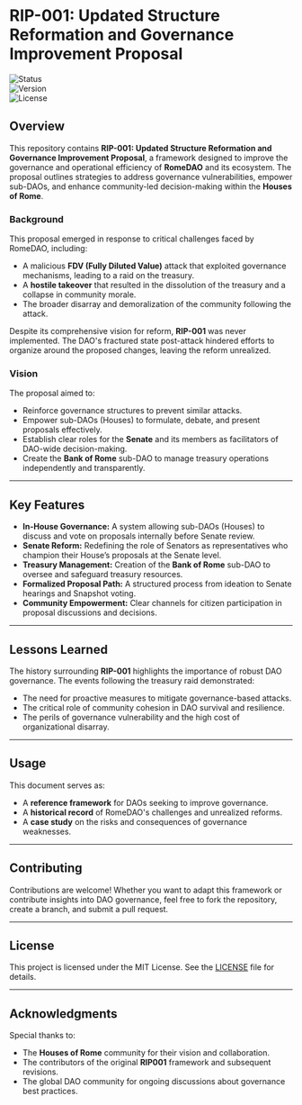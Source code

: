 # RIP-001: Updated Structure Reformation and Governance Improvement Proposal

![Status](https://img.shields.io/badge/Status-Unimplemented-red)  
![Version](https://img.shields.io/badge/Version-1.0-blue)  
![License](https://img.shields.io/badge/License-MIT-green)

## Overview

This repository contains **RIP-001: Updated Structure Reformation and Governance Improvement Proposal**, a framework designed to improve the governance and operational efficiency of **RomeDAO** and its ecosystem. The proposal outlines strategies to address governance vulnerabilities, empower sub-DAOs, and enhance community-led decision-making within the **Houses of Rome**.

### Background

This proposal emerged in response to critical challenges faced by RomeDAO, including:
- A malicious **FDV (Fully Diluted Value)** attack that exploited governance mechanisms, leading to a raid on the treasury.
- A **hostile takeover** that resulted in the dissolution of the treasury and a collapse in community morale.
- The broader disarray and demoralization of the community following the attack.

Despite its comprehensive vision for reform, **RIP-001** was never implemented. The DAO's fractured state post-attack hindered efforts to organize around the proposed changes, leaving the reform unrealized.

### Vision

The proposal aimed to:
- Reinforce governance structures to prevent similar attacks.
- Empower sub-DAOs (Houses) to formulate, debate, and present proposals effectively.
- Establish clear roles for the **Senate** and its members as facilitators of DAO-wide decision-making.
- Create the **Bank of Rome** sub-DAO to manage treasury operations independently and transparently.

---

## Key Features

- **In-House Governance:** A system allowing sub-DAOs (Houses) to discuss and vote on proposals internally before Senate review.
- **Senate Reform:** Redefining the role of Senators as representatives who champion their House’s proposals at the Senate level.
- **Treasury Management:** Creation of the **Bank of Rome** sub-DAO to oversee and safeguard treasury resources.
- **Formalized Proposal Path:** A structured process from ideation to Senate hearings and Snapshot voting.
- **Community Empowerment:** Clear channels for citizen participation in proposal discussions and decisions.

---

## Lessons Learned

The history surrounding **RIP-001** highlights the importance of robust DAO governance. The events following the treasury raid demonstrated:
- The need for proactive measures to mitigate governance-based attacks.
- The critical role of community cohesion in DAO survival and resilience.
- The perils of governance vulnerability and the high cost of organizational disarray.

---

## Usage

This document serves as:
- A **reference framework** for DAOs seeking to improve governance.
- A **historical record** of RomeDAO's challenges and unrealized reforms.
- A **case study** on the risks and consequences of governance weaknesses.

---

## Contributing

Contributions are welcome! Whether you want to adapt this framework or contribute insights into DAO governance, feel free to fork the repository, create a branch, and submit a pull request.

---

## License

This project is licensed under the MIT License. See the [LICENSE](LICENSE) file for details.

---

## Acknowledgments

Special thanks to:
- The **Houses of Rome** community for their vision and collaboration.
- The contributors of the original **RIP001** framework and subsequent revisions.
- The global DAO community for ongoing discussions about governance best practices.
